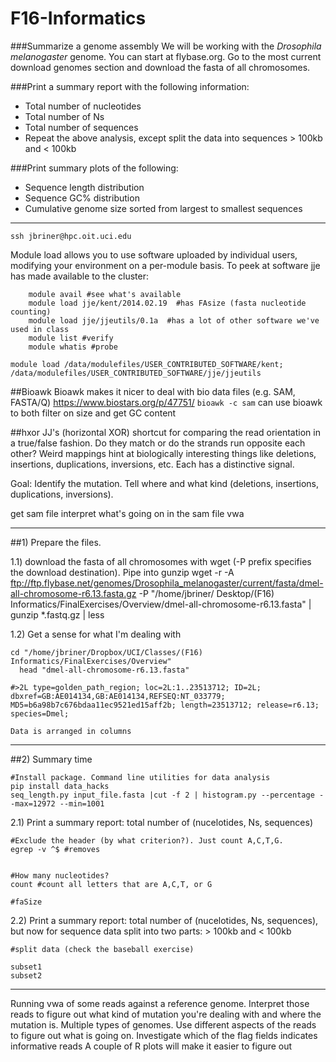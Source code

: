 # F16-Informatics

###Summarize a genome assembly
We will be working with the *Drosophila melanogaster* genome. You can start at flybase.org. Go to the most current download genomes section and download the fasta of all chromosomes.

###Print a summary report with the following information:

+ Total number of nucleotides
+ Total number of Ns
+ Total number of sequences
+ Repeat the above analysis, except split the data into sequences > 100kb and < 100kb

###Print summary plots of the following:

+ Sequence length distribution
+ Sequence GC% distribution
+ Cumulative genome size sorted from largest to smallest sequences



-------------------------------------------------

`ssh jbriner@hpc.oit.uci.edu`

Module load allows you to use software uploaded by individual users, modifying your environment on a per-module basis. 
To peek at software jje has made available to the cluster:

```
	module avail #see what's available
	module load jje/kent/2014.02.19  #has FAsize (fasta nucleotide counting)
	module load jje/jjeutils/0.1a  #has a lot of other software we've used in class
	module list #verify
	module whatis #probe
```

`module load /data/modulefiles/USER_CONTRIBUTED_SOFTWARE/kent; /data/modulefiles/USER_CONTRIBUTED_SOFTWARE/jje/jjeutils`


##Bioawk 
Bioawk makes it nicer to deal with bio data files (e.g. SAM, FASTA/Q)
https://www.biostars.org/p/47751/
`bioawk -c sam`
can use bioawk to both filter on size and get GC content

##hxor 
JJ's (horizontal XOR) shortcut for comparing the read orientation in a true/false fashion. Do they match or do the strands run opposite each other? Weird mappings hint at biologically interesting things like deletions, insertions, duplications, inversions, etc. Each has a distinctive signal.


Goal: Identify the mutation. Tell where and what kind (deletions, insertions, duplications, inversions). 

get sam file
interpret what's going on in the sam file
vwa





----------------------------------------------------------

##1) Prepare the files.

1.1) download the fasta of all chromosomes with wget (-P prefix specifies the download destination). Pipe into gunzip
	wget -r -A ftp://ftp.flybase.net/genomes/Drosophila_melanogaster/current/fasta/dmel-all-chromosome-r6.13.fasta.gz -P "/home/jbriner/	Desktop/(F16) Informatics/FinalExercises/Overview/dmel-all-chromosome-r6.13.fasta" | gunzip  *.fastq.gz | less


1.2) Get a sense for what I'm dealing with
	
  ```
  cd "/home/jbriner/Dropbox/UCI/Classes/(F16) Informatics/FinalExercises/Overview" 
	head "dmel-all-chromosome-r6.13.fasta"
  ```
	
  `#>2L type=golden_path_region; loc=2L:1..23513712; ID=2L; dbxref=GB:AE014134,GB:AE014134,REFSEQ:NT_033779; 		MD5=b6a98b7c676bdaa11ec9521ed15aff2b; length=23513712; release=r6.13; species=Dmel;`
	
	Data is arranged in columns


------------------------------------------------------------------------


##2) Summary time

	#Install package. Command line utilities for data analysis
	pip install data_hacks
	seq_length.py input_file.fasta |cut -f 2 | histogram.py --percentage --max=12972 --min=1001


2.1) Print a summary report: total number of (nucelotides, Ns, sequences)

	#Exclude the header (by what criterion?). Just count A,C,T,G.
	egrep -v ^$ #removes


	#How many nucleotides?
	count #count all letters that are A,C,T, or G

	#faSize 



2.2) Print a summary report: total number of (nucelotides, Ns, sequences), but now for sequence data split into two parts: > 100kb and < 100kb

	#split data (check the baseball exercise)

	subset1
	subset2




----------------------------------------------------------------------


Running vwa of some reads against a reference genome. Interpret those reads to figure out what kind of mutation you're dealing with and where the mutation is. 
Multiple types of genomes.
Use different aspects of the reads to figure out what is going on.
Investigate which of the flag fields indicates informative reads
A couple of R plots will make it easier to figure out

